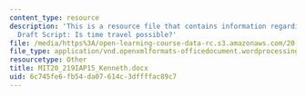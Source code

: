 ```yaml
---
content_type: resource
description: 'This is a resource file that contains information regarding Kenneth''s
  Draft Script: Is time travel possible?'
file: /media/https%3A/open-learning-course-data-rc.s3.amazonaws.com/20-219-becoming-the-next-bill-nye-writing-and-hosting-the-educational-show-january-iap-2015/6c745fe6fb54da07614c3dffffac89c7_MIT20_219IAP15_Kenneth.docx
file_type: application/vnd.openxmlformats-officedocument.wordprocessingml.document
resourcetype: Other
title: MIT20_219IAP15_Kenneth.docx
uid: 6c745fe6-fb54-da07-614c-3dffffac89c7
---
```

